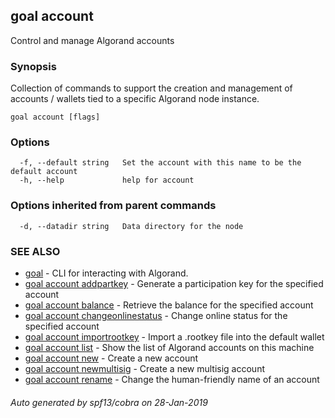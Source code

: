 ## goal account

Control and manage Algorand accounts

### Synopsis

Collection of commands to support the creation and management of
		accounts / wallets tied to a specific Algorand node instance.

```
goal account [flags]
```

### Options

```
  -f, --default string   Set the account with this name to be the default account
  -h, --help             help for account
```

### Options inherited from parent commands

```
  -d, --datadir string   Data directory for the node
```

### SEE ALSO

* [goal](goal.md)	 - CLI for interacting with Algorand.
* [goal account addpartkey](goal_account_addpartkey.md)	 - Generate a participation key for the specified account
* [goal account balance](goal_account_balance.md)	 - Retrieve the balance for the specified account
* [goal account changeonlinestatus](goal_account_changeonlinestatus.md)	 - Change online status for the specified account
* [goal account importrootkey](goal_account_importrootkey.md)	 - Import a .rootkey file into the default wallet
* [goal account list](goal_account_list.md)	 - Show the list of Algorand accounts on this machine
* [goal account new](goal_account_new.md)	 - Create a new account
* [goal account newmultisig](goal_account_newmultisig.md)	 - Create a new multisig account
* [goal account rename](goal_account_rename.md)	 - Change the human-friendly name of an account

###### Auto generated by spf13/cobra on 28-Jan-2019
